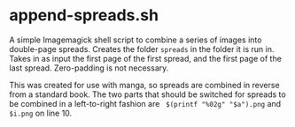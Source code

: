 # append-spreads.sh
A simple Imagemagick shell script to combine a series of images into double-page spreads. Creates the folder `spreads` in the folder it is run in. Takes in as input the first page of the first spread, and the first page of the last spread. Zero-padding is not necessary.

This was created for use with manga, so spreads are combined in reverse from a standard book. The two parts that should be switched for spreads to be combined in a left-to-right fashion are ` $(printf "%02g" "$a").png` and `$i.png` on line 10.
